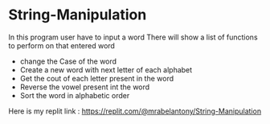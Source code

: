 # String-Manipulation

In this program user have to input a word 
There will show a list of functions to perform on that entered word
- change the Case of the word
- Create a new word with next letter of each alphabet
- Get the cout of each letter present in the word
- Reverse the vowel present int the word
- Sort the word in alphabetic order


Here is my replit link : https://replit.com/@mrabelantony/String-Manipulation
